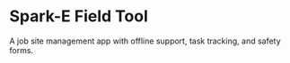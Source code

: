 # Spark-E Field Tool

A job site management app with offline support, task tracking, and safety forms.
